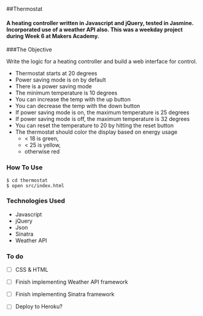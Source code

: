 ##Thermostat


#### A heating controller written in Javascript and jQuery, tested in Jasmine. Incorporated use of a weather API also. This was a weekday project during Week 6 at Makers Academy.


###The Objective

Write the logic for a heating controller and build a web interface for control. 

- Thermostat starts at 20 degrees
- Power saving mode is on by default
- There is a power saving mode
- The minimum temperature is 10 degrees
- You can increase the temp with the up button
- You can decrease the temp with the down button
- If power saving mode is on, the maximum temperature is 25 degrees
- If power saving mode is off, the maximum temperature is 32 degrees
- You can reset the temperature to 20 by hitting  the reset button
- The thermostat should color the display based on energy usage
  - < 18 is green,
  - < 25 is yellow,
  - otherwise red


### How To Use

``` $ cd thermostat ```  
``` $ open src/index.html ```

### Technologies Used
* Javascript
* jQuery
* Json
* Sinatra 
* Weather API


### To do 
- [ ] CSS & HTML
- [ ] Finish implementing Weather API framework 
- [ ] Finish implementing Sinatra framework 
- [ ] Deploy to Heroku?  


